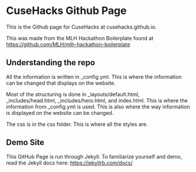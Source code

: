 # CuseHacks Github Page

This is the Github page for CuseHacks at cusehacks.github.io.

This was made from the MLH Hackathon Boilerplate found at https://github.com/MLH/mlh-hackathon-boilerplate

## Understanding the repo

All the information is written in _config.yml. This is where the information can be changed that displays on the website.

Most of the structuring is done in _layouts/default.html, _includes/head.html, _includes/hero.html, and index.html. This is where the information from _config.yml is used. This is also where the way information is displayed on the website can be changed.

The css is in the css folder. This is where all the styles are.


## Demo Site

This GitHub Page is run through Jekyll. To familiarize yourself and demo, read the Jekyll docs here: https://jekyllrb.com/docs/ 